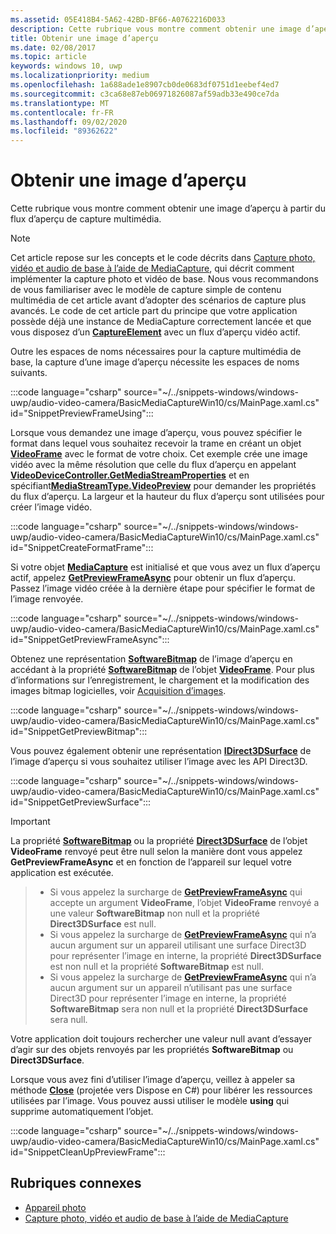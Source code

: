 ```yaml
---
ms.assetid: 05E418B4-5A62-42BD-BF66-A0762216D033
description: Cette rubrique vous montre comment obtenir une image d’aperçu à partir du flux d’aperçu de capture multimédia.
title: Obtenir une image d’aperçu
ms.date: 02/08/2017
ms.topic: article
keywords: windows 10, uwp
ms.localizationpriority: medium
ms.openlocfilehash: 1a688ade1e8907cb0de0683df0751d1eebef4ed7
ms.sourcegitcommit: c3ca68e87eb06971826087af59adb33e490ce7da
ms.translationtype: MT
ms.contentlocale: fr-FR
ms.lasthandoff: 09/02/2020
ms.locfileid: "89362622"
---
```

# <a name="get-a-preview-frame"></a>Obtenir une image d’aperçu


Cette rubrique vous montre comment obtenir une image d’aperçu à partir du flux d’aperçu de capture multimédia.

> [!NOTE] 
> Cet article repose sur les concepts et le code décrits dans [Capture photo, vidéo et audio de base à l’aide de MediaCapture](basic-photo-video-and-audio-capture-with-MediaCapture.md), qui décrit comment implémenter la capture photo et vidéo de base. Nous vous recommandons de vous familiariser avec le modèle de capture simple de contenu multimédia de cet article avant d’adopter des scénarios de capture plus avancés. Le code de cet article part du principe que votre application possède déjà une instance de MediaCapture correctement lancée et que vous disposez d’un [**CaptureElement**](/uwp/api/Windows.UI.Xaml.Controls.CaptureElement) avec un flux d’aperçu vidéo actif.

Outre les espaces de noms nécessaires pour la capture multimédia de base, la capture d’une image d’aperçu nécessite les espaces de noms suivants.

:::code language="csharp" source="~/../snippets-windows/windows-uwp/audio-video-camera/BasicMediaCaptureWin10/cs/MainPage.xaml.cs" id="SnippetPreviewFrameUsing":::

Lorsque vous demandez une image d’aperçu, vous pouvez spécifier le format dans lequel vous souhaitez recevoir la trame en créant un objet [**VideoFrame**](/uwp/api/Windows.Media.VideoFrame) avec le format de votre choix. Cet exemple crée une image vidéo avec la même résolution que celle du flux d’aperçu en appelant [**VideoDeviceController.GetMediaStreamProperties**](/uwp/api/windows.media.devices.videodevicecontroller.getmediastreamproperties) et en spécifiant[**MediaStreamType.VideoPreview**](/uwp/api/Windows.Media.Capture.MediaStreamType) pour demander les propriétés du flux d’aperçu. La largeur et la hauteur du flux d’aperçu sont utilisées pour créer l’image vidéo.

:::code language="csharp" source="~/../snippets-windows/windows-uwp/audio-video-camera/BasicMediaCaptureWin10/cs/MainPage.xaml.cs" id="SnippetCreateFormatFrame":::

Si votre objet [**MediaCapture**](/uwp/api/Windows.Media.Capture.MediaCapture) est initialisé et que vous avez un flux d’aperçu actif, appelez [**GetPreviewFrameAsync**](/uwp/api/windows.media.capture.mediacapture.getpreviewframeasync) pour obtenir un flux d’aperçu. Passez l’image vidéo créée à la dernière étape pour spécifier le format de l’image renvoyée.

:::code language="csharp" source="~/../snippets-windows/windows-uwp/audio-video-camera/BasicMediaCaptureWin10/cs/MainPage.xaml.cs" id="SnippetGetPreviewFrameAsync":::

Obtenez une représentation [**SoftwareBitmap**](/uwp/api/Windows.Graphics.Imaging.SoftwareBitmap) de l’image d’aperçu en accédant à la propriété [**SoftwareBitmap**](/uwp/api/windows.media.videoframe.softwarebitmap) de l’objet [**VideoFrame**](/uwp/api/Windows.Media.VideoFrame). Pour plus d’informations sur l’enregistrement, le chargement et la modification des images bitmap logicielles, voir [Acquisition d’images](imaging.md).

:::code language="csharp" source="~/../snippets-windows/windows-uwp/audio-video-camera/BasicMediaCaptureWin10/cs/MainPage.xaml.cs" id="SnippetGetPreviewBitmap":::

Vous pouvez également obtenir une représentation [**IDirect3DSurface**](/uwp/api/Windows.Graphics.DirectX.Direct3D11.IDirect3DSurface) de l’image d’aperçu si vous souhaitez utiliser l’image avec les API Direct3D.

:::code language="csharp" source="~/../snippets-windows/windows-uwp/audio-video-camera/BasicMediaCaptureWin10/cs/MainPage.xaml.cs" id="SnippetGetPreviewSurface":::

> [!IMPORTANT]
> La propriété [**SoftwareBitmap**](/uwp/api/windows.media.videoframe.softwarebitmap) ou la propriété [**Direct3DSurface**](/uwp/api/windows.media.videoframe.direct3dsurface) de l’objet **VideoFrame** renvoyé peut être null selon la manière dont vous appelez **GetPreviewFrameAsync** et en fonction de l’appareil sur lequel votre application est exécutée.

> - Si vous appelez la surcharge de [**GetPreviewFrameAsync**](/uwp/api/windows.media.capture.mediacapture.getpreviewframeasync) qui accepte un argument **VideoFrame**, l’objet **VideoFrame** renvoyé a une valeur **SoftwareBitmap** non null et la propriété **Direct3DSurface** est null.
> - Si vous appelez la surcharge de [**GetPreviewFrameAsync**](/uwp/api/windows.media.capture.mediacapture.getpreviewframeasync) qui n’a aucun argument sur un appareil utilisant une surface Direct3D pour représenter l’image en interne, la propriété **Direct3DSurface** est non null et la propriété **SoftwareBitmap** est null.
> - Si vous appelez la surcharge de [**GetPreviewFrameAsync**](/uwp/api/windows.media.capture.mediacapture.getpreviewframeasync) qui n’a aucun argument sur un appareil n’utilisant pas une surface Direct3D pour représenter l’image en interne, la propriété **SoftwareBitmap** sera non null et la propriété **Direct3DSurface** sera null.

Votre application doit toujours rechercher une valeur null avant d’essayer d’agir sur des objets renvoyés par les propriétés **SoftwareBitmap** ou **Direct3DSurface**.

Lorsque vous avez fini d’utiliser l’image d’aperçu, veillez à appeler sa méthode [**Close**](/uwp/api/windows.media.videoframe.close) (projetée vers Dispose en C#) pour libérer les ressources utilisées par l’image. Vous pouvez aussi utiliser le modèle **using** qui supprime automatiquement l’objet.

:::code language="csharp" source="~/../snippets-windows/windows-uwp/audio-video-camera/BasicMediaCaptureWin10/cs/MainPage.xaml.cs" id="SnippetCleanUpPreviewFrame":::

## <a name="related-topics"></a>Rubriques connexes

* [Appareil photo](camera.md)
* [Capture photo, vidéo et audio de base à l’aide de MediaCapture](basic-photo-video-and-audio-capture-with-MediaCapture.md)
 

 
